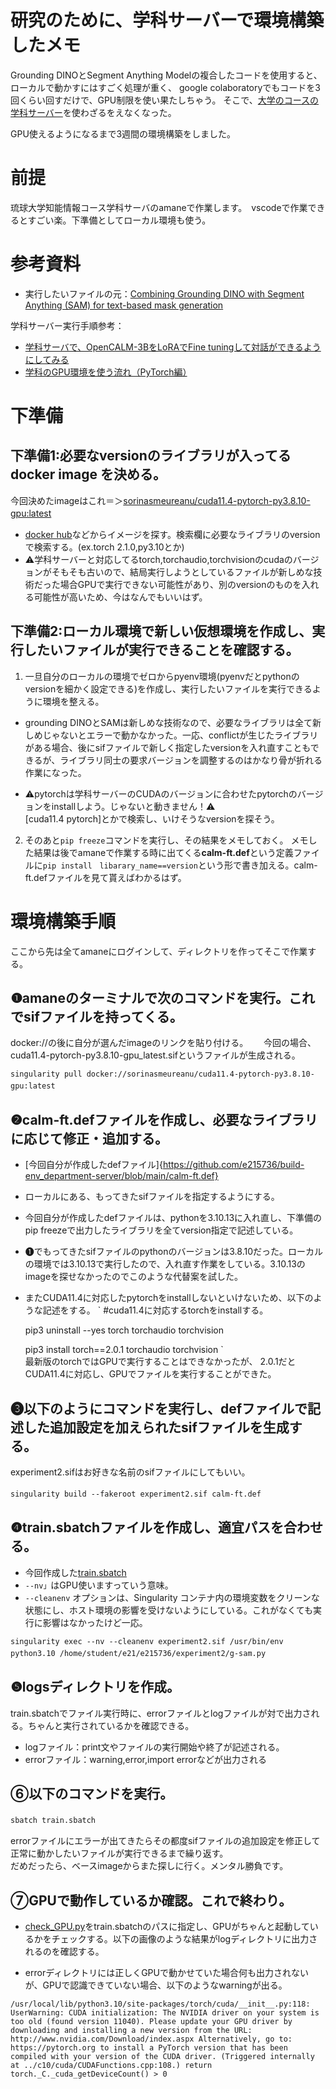 
# 研究のために、学科サーバーで環境構築したメモ
Grounding DINOとSegment Anything Modelの複合したコードを使用すると、ローカルで動かすにはすごく処理が重く、
google colaboratoryでもコードを3回くらい回すだけで、GPU制限を使い果たしちゃう。
そこで、[大学のコースの学科サーバー](https://ie.u-ryukyu.ac.jp/syskan/service/singularity/)を使わざるをえなくなった。

GPU使えるようになるまで3週間の環境構築をしました。

# 前提
琉球大学知能情報コース学科サーバのamaneで作業します。　vscodeで作業できるとすごい楽。下準備としてローカル環境も使う。　　

# 参考資料
+ 実行したいファイルの元：[Combining Grounding DINO with Segment Anything (SAM) for text-based mask generation](https://github.com/NielsRogge/Transformers-Tutorials/blob/master/Grounding%20DINO/GroundingDINO_with_Segment_Anything.ipynb)  

学科サーバー実行手順参考：  
+ [学科サーバで、OpenCALM-3BをLoRAでFine tuningして対話ができるようにしてみる](https://github.com/naltoma/open-calm-finetuning)　　
+ [学科のGPU環境を使う流れ（PyTorch編）](https://scrapbox.io/ie-ryukyu/%E5%AD%A6%E7%A7%91%E3%81%AEGPU%E7%92%B0%E5%A2%83%E3%82%92%E4%BD%BF%E3%81%86%E6%B5%81%E3%82%8C%EF%BC%88PyTorch%E7%B7%A8%EF%BC%89)　　

# 下準備
## 下準備1:必要なversionのライブラリが入ってるdocker image を決める。  
今回決めたimageはこれ＝＞[sorinasmeureanu/cuda11.4-pytorch-py3.8.10-gpu:latest](https://hub.docker.com/layers/sorinasmeureanu/cuda11.4-pytorch-py3.8.10-gpu/latest/images/sha256-8ea9ec2da686bbdebb77fd4dea5d8e2411e499e0ac6d2f73c33b26e12234d765?context=explore)　　
- [docker hub](https://hub.docker.com/)などからイメージを探す。検索欄に必要なライブラリのversionで検索する。(ex.torch 2.1.0,py3.10とか)　　
- ⚠学科サーバーと対応してるtorch,torchaudio,torchvisionのcudaのバージョンがそもそも古いので、結局実行しようとしているファイルが新しめな技術だった場合GPUで実行できない可能性があり、別のversionのものを入れる可能性が高いため、今はなんでもいいはず。　
## 下準備2:ローカル環境で新しい仮想環境を作成し、実行したいファイルが実行できることを確認する。　　
1. 一旦自分のローカルの環境でゼロからpyenv環境(pyenvだとpythonのversionを細かく設定できる)を作成し、実行したいファイルを実行できるように環境を整える。

+ grounding DINOとSAMは新しめな技術なので、必要なライブラリは全て新しめじゃないとエラーで動かなかった。一応、conflictが生じたライブラリがある場合、後にsifファイルで新しく指定したversionを入れ直すこともできるが、ライブラリ同士の要求バージョンを調整するのはかなり骨が折れる作業になった。    

+ ⚠pytorchは学科サーバーのCUDAのバージョンに合わせたpytorchのバージョンをinstallしよう。じゃないと動きません！⚠  
[cuda11.4 pytorch]とかで検索し、いけそうなversionを探そう。     
2. そのあと`pip freeze`コマンドを実行し、その結果をメモしておく。
メモした結果は後でamaneで作業する時に出てくる**calm-ft.def**という定義ファイルに`pip install　libarary_name==version`という形で書き加える。calm-ft.defファイルを見て貰えばわかるはず。　　

# 環境構築手順  
ここから先は全てamaneにログインして、ディレクトリを作ってそこで作業する。　　

## ❶amaneのターミナルで次のコマンドを実行。これでsifファイルを持ってくる。　　
docker://の後に自分が選んだimageのリンクを貼り付ける。　　
今回の場合、cuda11.4-pytorch-py3.8.10-gpu_latest.sifというファイルが生成される。　　  

`singularity pull docker://sorinasmeureanu/cuda11.4-pytorch-py3.8.10-gpu:latest`　


## ❷calm-ft.defファイルを作成し、必要なライブラリに応じて修正・追加する。　
+ [今回自分が作成したdefファイル]{https://github.com/e215736/build-env_department-server/blob/main/calm-ft.def}  
+ ローカルにある、もってきたsifファイルを指定するようにする。
+ 今回自分が作成したdefファイルは、pythonを3.10.13に入れ直し、下準備のpip freezeで出力したライブラリを全てversion指定で記述している。  
+ ❶でもってきたsifファイルのpythonのバージョンは3.8.10だった。ローカルの環境では3.10.13で実行したので、入れ直す作業をしている。3.10.13のimageを探せなかったのでこのような代替案を試した。  
+ またCUDA11.4に対応したpytorchをinstallしないといけないため、以下のような記述をする。
`
    #cuda11.4に対応するtorchをinstallする。

    pip3 uninstall --yes torch torchaudio torchvision

    pip3 install torch==2.0.1 torchaudio torchvision
`   
最新版のtorchではGPUで実行することはできなかったが、
2.0.1だとCUDA11.4に対応し、GPUでファイルを実行することができた。
  
## ❸以下のようにコマンドを実行し、defファイルで記述した追加設定を加えられたsifファイルを生成する。
experiment2.sifはお好きな名前のsifファイルにしてもいい。  

`singularity build --fakeroot experiment2.sif calm-ft.def`　　

## ❹train.sbatchファイルを作成し、適宜パスを合わせる。　
+ 今回作成した[train.sbatch](https://github.com/e215736/build-env_department-server/blob/main/train.sbatch)　
+ `--nv」`はGPU使いますっていう意味。
+ `--cleanenv` オプションは、Singularity コンテナ内の環境変数をクリーンな状態にし、ホスト環境の影響を受けないようにしている。これがなくても実行に影響はなかったけど一応。  

`singularity exec --nv --cleanenv experiment2.sif /usr/bin/env python3.10 /home/student/e21/e215736/experiment2/g-sam.py`　　
　

## ❺logsディレクトリを作成。　　
train.sbatchでファイル実行時に、errorファイルとlogファイルが対で出力される。ちゃんと実行されているかを確認できる。  
+ logファイル：print文やファイルの実行開始や終了が記述される。
+ errorファイル：warning,error,import errorなどが出力される

## ⑥以下のコマンドを実行。　　

`sbatch train.sbatch`　　  

errorファイルにエラーが出てきたらその都度sifファイルの追加設定を修正して正常に動かしたいファイルが実行できるまで繰り返す。  
だめだったら、ベースimageからまた探しに行く。メンタル勝負です。　　

## ⑦GPUで動作しているか確認。これで終わり。
+ [check_GPU.py](https://github.com/e215736/build-env_department-server/blob/main/check_GPU.py)をtrain.sbatchのパスに指定し、GPUがちゃんと起動しているかをチェックする。以下の画像のような結果がlogディレクトリに出力されるのを確認する。



+ errorディレクトリには正しくGPUで動かせていた場合何も出力されないが、GPUで認識できていない場合、以下のようなwarningが出る。  

`
/usr/local/lib/python3.10/site-packages/torch/cuda/__init__.py:118: UserWarning: CUDA initialization: The NVIDIA driver on your system is too old (found version 11040). Please update your GPU driver by downloading and installing a new version from the URL: http://www.nvidia.com/Download/index.aspx Alternatively, go to: https://pytorch.org to install a PyTorch version that has been compiled with your version of the CUDA driver. (Triggered internally at ../c10/cuda/CUDAFunctions.cpp:108.)
  return torch._C._cuda_getDeviceCount() > 0
`

